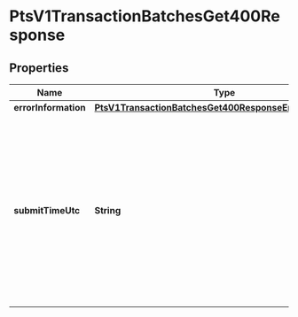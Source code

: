 
# PtsV1TransactionBatchesGet400Response

## Properties
Name | Type | Description | Notes
------------ | ------------- | ------------- | -------------
**errorInformation** | [**PtsV1TransactionBatchesGet400ResponseErrorInformation**](PtsV1TransactionBatchesGet400ResponseErrorInformation.md) |  |  [optional]
**submitTimeUtc** | **String** | Time of request in UTC. &#x60;Format: YYYY-MM-DDThh:mm:ssZ&#x60;  Example 2016-08-11T22:47:57Z equals August 11, 2016, at 22:47:57 (10:47:57 p.m.). The T separates the date and the time. The Z indicates UTC.  |  [optional]



